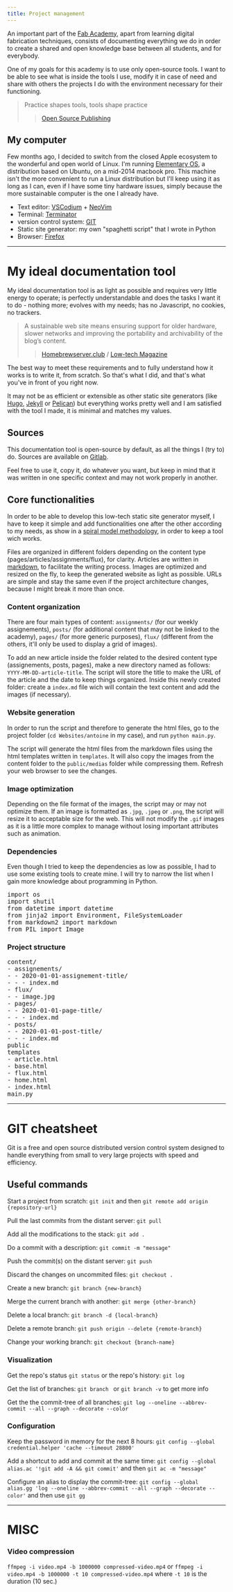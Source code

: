 ```yaml
---
title: Project management
---
```


An important part of the [Fab Academy](https://fabacademy.org/), apart from learning digital fabrication techniques, consists of documenting everything we do in order to create a shared and open knowledge base between all students, and for everybody.

One of my goals for this academy is to use only open-source tools. I want to be able to see what is inside the tools I use, modify it in case of need and share with others the projects I do with the environment necessary for their functioning.

> Practice shapes tools, tools shape practice
> > [Open Source Publishing](http://osp.kitchen/)

## My computer

Few months ago, I decided to switch from the closed Apple ecosystem to the wonderful and open world of Linux. I'm running [Elementary OS](https://elementary.io/), a distribution based on Ubuntu, on a mid-2014 macbook pro. This machine isn't the more convenient to run a Linux distribution but I'll keep using it as long as I can, even if I have some tiny hardware issues, simply because the more sustainable computer is the one I already have.

- Text editor: [VSCodium](https://vscodium.com/) + [NeoVim](https://neovim.io/)
- Terminal: [Terminator](https://github.com/software-jessies-org/jessies/wiki/Terminator)
- version control system: [GIT](https://git-scm.com/)
- Static site generator: my own "spaghetti script" that I wrote in Python
- Browser: [Firefox](https://www.mozilla.org/en-US/firefox/new/)

---

# My ideal documentation tool

My ideal documentation tool is as light as possible and requires very little energy to operate; is perfectly understandable and does the tasks I want it to do - nothing more; evolves with my needs; has no Javascript, no cookies, no trackers.

> A sustainable web site means ensuring support for older hardware, slower networks and improving the portability and archivability of the blog’s content.
> > [Homebrewserver.club](https://homebrewserver.club/low-tech-website-howto.html) / [Low-tech Magazine](https://solar.lowtechmagazine.com/2018/09/how-to-build-a-lowtech-website.html)

The best way to meet these requirements and to fully understand how it works is to write it, from scratch. So that's what I did, and that's what you've in front of you right now.

It may not be as efficient or extensible as other static site generators (like [Hugo](https://gohugo.io/), [Jekyll](https://jekyllrb.com/) or [Pelican](https://blog.getpelican.com/)) but everything works pretty well and I am satisfied with the tool I made, it is minimal and matches my values.

## Sources

This documentation tool is open-source by default, as all the things I (try to) do. Sources are available on [Gitlab](https://gitlab.com/antoine.j/antoine.studio).

Feel free to use it, copy it, do whatever you want, but keep in mind that it was written in one specific context and may not work properly in another.


## Core functionalities

In order to be able to develop this low-tech static site generator myself, I have to keep it simple and add functionalities one after the other according to my needs, as show in a [spiral model methodology](https://en.wikipedia.org/wiki/Spiral_model), in order to keep a tool wich works.

Files are organized in different folders depending on the content type (pages/articles/assignments/flux), for clarity. Articles are written in [markdown](https://en.wikipedia.org/wiki/Markdown), to facilitate the writing process. Images are optimized and resized on the fly, to keep the generated website as light as possible. URLs are simple and stay the same even if the project architecture changes, because I might break it more than once.

### Content organization

There are four main types of content: `assignments/` (for our weekly assignements), `posts/` (for additional content that may not be linked to the academy), `pages/` (for more generic purposes), `flux/` (different from the others, it'll only be used to display a grid of images).

To add an new article inside the folder related to the desired content type (assignements, posts, pages), make a new directory named as follows: `YYYY-MM-DD-article-title`. The script will store the title to make the URL of the article and the date to keep things organized. Inside this newly created folder: create a `index.md` file wich will contain the text content and add the images (if necessary).

### Website generation

In order to run the script and therefore to generate the html files, go to the project folder (`cd Websites/antoine` in my case), and run `python main.py`.

The script will generate the html files from the markdown files using the html templates written in `templates`. It will also copy the images from the content folder to the `public/medias` folder while compressing them. Refresh your web browser to see the changes.


### Image optimization

Depending on the file format of the images, the script may or may not optimize them. If an image is formatted as `.jpg`, `.jpeg` or `.png`, the script will resize it to acceptable size for the web. This will not modify the `.gif` images as it is a little more complex to manage without losing important attributes such as animation.

### Dependencies

Even though I tried to keep the dependencies as low as possible, I had to use some existing tools to create mine. I will try to narrow the list when I gain more knowledge about programming in Python.

<pre>
import os
import shutil
from datetime import datetime
from jinja2 import Environment, FileSystemLoader
from markdown2 import markdown
from PIL import Image
</pre>

### Project structure

<pre>
content/
- assignements/
- - 2020-01-01-assignement-title/
- - - index.md
- flux/
- - image.jpg
- pages/
- - 2020-01-01-page-title/
- - - index.md
- posts/
- - 2020-01-01-post-title/
- - - index.md
public
templates
- article.html
- base.html
- flux.html
- home.html
- index.html
main.py
</pre>

---

# GIT cheatsheet

Git is a free and open source distributed version control system designed to handle everything from small to very large projects with speed and efficiency.

## Useful commands

Start a project from scratch: `git init` and then `git remote add origin {repository-url}`

Pull the last commits from the distant server: `git pull`

Add all the modifications to the stack: `git add .`

Do a commit with a description: `git commit -m "message"`

Push the commit(s) on the distant server: `git push`

Discard the changes on uncommited files: `git checkout .`

Create a new branch: `git branch {new-branch}`

Merge the current branch with another: `git merge {other-branch}`

Delete a local branch: `git branch -d {local-branch}`

Delete a remote branch: `git push origin --delete {remote-branch}`

Change your working branch: `git checkout {branch-name}`

### Visualization

Get the repo's status `git status` or the repo's history: `git log`

Get the list of branches:  `git branch ` or `git branch -v` to get more info

Get the the commit-tree of all branches: `git log --oneline --abbrev-commit --all --graph --decorate --color`

### Configuration

Keep the password in memory for the next 8 hours: `git config --global credential.helper 'cache --timeout 28800'`

Add a shortcut to add and commit at the same time: `git config --global alias.ac '!git add -A && git commit'` and then `git ac -m "message"`

Configure an alias to display the commit-tree:  `git config --global alias.gg 'log --oneline --abbrev-commit --all --graph --decorate --color'` and then use `git gg`

---

# MISC

### Video compression

`ffmpeg -i video.mp4 -b 1000000 compressed-video.mp4` or `ffmpeg -i video.mp4 -b 1000000 -t 10 compressed-video.mp4` where `-t 10` is the duration (10 sec.)
